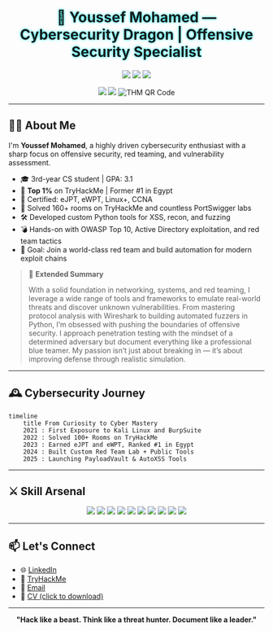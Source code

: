 <h1 align="center" style="text-shadow: 0 0 5px #00ffff; animation: glow 1s infinite alternate;">🐉 Youssef Mohamed — Cybersecurity Dragon | Offensive Security Specialist</h1>

<p align="center">
  <a href="https://www.linkedin.com/in/youssef-mohamed-b37a8427b/" target="_blank"><img src="https://img.shields.io/badge/LinkedIn-%230077B5.svg?style=for-the-badge&logo=linkedin&logoColor=white" /></a>
  <a href="https://tryhackme.com/p/Mr.R0b00t" target="_blank"><img src="https://img.shields.io/badge/TryHackMe-%23000000.svg?style=for-the-badge&logo=tryhackme&logoColor=red" /></a>
  <a href="mailto:youssefmohamedsaadhelal1214@gmail.com"><img src="https://img.shields.io/badge/Email-D14836?style=for-the-badge&logo=gmail&logoColor=white" /></a>
</p>

<p align="center">
  <a href="https://your-cv-link.com" target="_blank"><img src="https://img.shields.io/badge/View_CV-Download-blue?style=for-the-badge&logo=adobeacrobatreader&logoColor=white" /></a>
  <a href="mailto:youssefmohamedsaadhelal1214@gmail.com"><img src="https://img.shields.io/badge/Contact_Me-Click_Here-success?style=for-the-badge&logo=gmail" /></a>
  <img src="https://api.qrserver.com/v1/create-qr-code/?data=https://tryhackme.com/p/Mr.R0b00t&size=120x120" alt="THM QR Code" />
</p>

---

## 👨‍💻 About Me

I'm **Youssef Mohamed**, a highly driven cybersecurity enthusiast with a sharp focus on offensive security, red teaming, and vulnerability assessment.

- 🎓 3rd-year CS student | GPA: 3.1
- 🥇 **Top 1%** on TryHackMe | Former #1 in Egypt
- 📜 Certified: eJPT, eWPT, Linux+, CCNA
- 🧪 Solved 160+ rooms on TryHackMe and countless PortSwigger labs
- 🛠️ Developed custom Python tools for XSS, recon, and fuzzing
- 💣 Hands-on with OWASP Top 10, Active Directory exploitation, and red team tactics
- 💼 Goal: Join a world-class red team and build automation for modern exploit chains

> 🧠 **Extended Summary**
>
> With a solid foundation in networking, systems, and red teaming, I leverage a wide range of tools and frameworks to emulate real-world threats and discover unknown vulnerabilities. From mastering protocol analysis with Wireshark to building automated fuzzers in Python, I’m obsessed with pushing the boundaries of offensive security. I approach penetration testing with the mindset of a determined adversary but document everything like a professional blue teamer. My passion isn’t just about breaking in — it’s about improving defense through realistic simulation.

---

## 🕰️ Cybersecurity Journey

```mermaid
timeline
    title From Curiosity to Cyber Mastery
    2021 : First Exposure to Kali Linux and BurpSuite
    2022 : Solved 100+ Rooms on TryHackMe
    2023 : Earned eJPT and eWPT, Ranked #1 in Egypt
    2024 : Built Custom Red Team Lab + Public Tools
    2025 : Launching PayloadVault & AutoXSS Tools
```

---

## ⚔️ Skill Arsenal

<p align="center">
  <img src="https://img.shields.io/badge/BurpSuite-orange?logo=burpsuite&style=for-the-badge" />
  <img src="https://img.shields.io/badge/ZAP_Proxy-black?logo=OWASP&style=for-the-badge" />
  <img src="https://img.shields.io/badge/sqlmap-maroon?style=for-the-badge" />
  <img src="https://img.shields.io/badge/XSStrike-purple?style=for-the-badge" />
  <img src="https://img.shields.io/badge/httpx+katana-blue?style=for-the-badge" />
  <img src="https://img.shields.io/badge/Nmap-0073a9?logo=nmap&style=for-the-badge" />
  <img src="https://img.shields.io/badge/Metasploit-framework-0f0f0f?logo=metasploit&style=for-the-badge" />
  <img src="https://img.shields.io/badge/Wireshark-blue?logo=wireshark&style=for-the-badge" />
  <img src="https://img.shields.io/badge/Kali_Linux-informational?logo=kalilinux&style=for-the-badge" />
  <img src="https://img.shields.io/badge/Python-3776AB?logo=python&style=for-the-badge" />
</p>

---

## 📫 Let's Connect

- 🌐 [LinkedIn](https://www.linkedin.com/in/youssef-mohamed-b37a8427b/)
- 🧠 [TryHackMe](https://tryhackme.com/p/Mr.R0b00t)
- 📩 [Email](mailto:youssefmohamedsaadhelal1214@gmail.com)
- 📄 [CV (click to download)](https://your-cv-link.com)

---

<p align="center">
  <b>"Hack like a beast. Think like a threat hunter. Document like a leader."</b>
</p>
